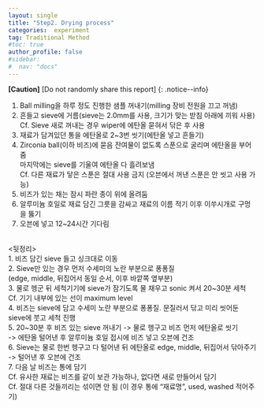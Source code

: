 ```yaml
---
layout: single
title: "Step2. Drying process"
categories:  experiment
tag: Traditional Method
#toc: true
author_profile: false
#sidebar:
#  nav: "docs"
---
```


**[Caution]** [Do not randomly share this report]
{: .notice--info}

1. Ball milling을 하루 정도 진행한 샘플 꺼내기(milling 장비 전원을 끄고 꺼냄)<br>
2. 흔들고 sieve에 거름(sieve는 2.0mm를 사용, 크기가 맞는 받침 아래에 끼워 사용)<br>
 Cf. Sieve 새로 꺼내는 경우 wiper에 에탄올 묻혀서 닦은 후 사용<br>
3. 재료가 담겨있던 통을 에탄올로 2~3번 씻기(에탄올 넣고 흔들기)<br>
4. Zirconia ball(이하 비즈)에 묻음 잔여물이 없도록 스푼으로 굴리며 에탄올을 부어줌<br>
   마지막에는 sieve를 기울여 에탄올 다 흘려보냄<br>
   Cf. 다른 재료가 닿은 스푼은 절대 사용 금지 (오븐에서 꺼낸 스푼은 안 씻고 사용 가능)<br>
5. 비즈가 있는 채는 잠시 파란 종이 위에 올려둠<br>
6. 알루미늄 호일로 재료 담긴 그릇을 감싸고 재료의 이름 적기 이후 이쑤시개로 구멍을 뚫기<br>
7. 오븐에 넣고 12~24시간 기다림<br>
<br>
<뒷정리><br>
1. 비즈 담긴 sieve 들고 싱크대로 이동<br>
2. Sieve만 있는 경우 먼저 수세미의 노란 부분으로 퐁퐁질<br>
 (edge, middle, 뒤집어서 동일 순서, 이후 바깥쪽 옆부분)<br>
3. 물로 헹군 뒤 세척기기에 sieve가 잠기도록 물 채우고 sonic 켜서 20~30분 세척<br>
 Cf. 기기 내부에 있는 선이 maximum level<br>
4. 비즈는 sieve에 담고 수세미 노란 부분으로 퐁퐁질. 문질러서 닦고 미리 씻어둔 sieve에 붓고 세척 진행<br>
5. 20~30분 후 비즈 있는 sieve 꺼내기 -> 물로 헹구고 비즈 먼저 에탄올로 씻기<br>
 -> 에탄올 털어낸 후 알루미늄 호일 접시에 비즈 넣고 오븐에 건조<br>
6. Sieve는 물로 한번 헹구고 다 털어낸 뒤 에탄올로 edge, middle, 뒤집어서 닦아주기<br>
 -> 털어낸 후 오븐에 건조<br>
7. 다음 날 비즈는 통에 담기<br>
 Cf. 유사한 재료는 비즈를 같이 보관 가능하나, 없다면 새로 만들어서 담기<br>
 Cf. 절대 다른 것들끼리는 섞이면 안 됨 (이 경우 통에 “재료명”, used, washed 적어주기)
